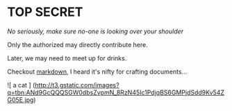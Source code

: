 TOP SECRET
==========

*No seriously, make sure no-one is looking over your shoulder*

Only the authorized may directly contribute here.

Later, we may need to meet up for drinks.

Checkout [markdown](https://en.wikipedia.org/wiki/Markdown), I heard it's nifty for crafting documents...

![ a cat ] (http://t3.gstatic.com/images?q=tbn:ANd9GcQQQSGW0dbsZvpmN_8RzN45Ic1PdjqBS6GMPjdSdd9Kv54ZG05E.jpg)

